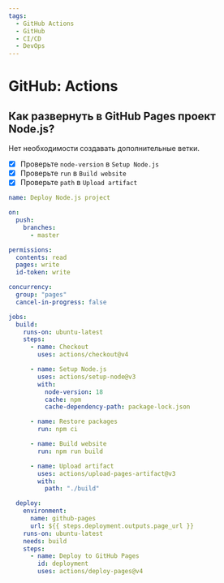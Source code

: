 ```yaml
---
tags:
  - GitHub Actions
  - GitHub
  - CI/CD
  - DevOps
---
```


# GitHub: Actions

## Как развернуть в  GitHub Pages проект Node.js?

Нет необходимости создавать дополнительные ветки.

- [x] Проверьте `node-version` в `Setup Node.js`
- [x] Проверьте `run` в `Build website`
- [x] Проверьте `path` в `Upload artifact`

```yaml title=".github/workflows/deploy-gh-pages.yaml"
name: Deploy Node.js project

on:
  push:
    branches:
      - master

permissions:
  contents: read
  pages: write
  id-token: write

concurrency:
  group: "pages"
  cancel-in-progress: false

jobs:
  build:
    runs-on: ubuntu-latest
    steps:
      - name: Checkout
        uses: actions/checkout@v4

      - name: Setup Node.js
        uses: actions/setup-node@v3
        with:
          node-version: 18
          cache: npm
          cache-dependency-path: package-lock.json

      - name: Restore packages
        run: npm ci

      - name: Build website
        run: npm run build

      - name: Upload artifact
        uses: actions/upload-pages-artifact@v3
        with:
          path: "./build"

  deploy:
    environment:
      name: github-pages
      url: ${{ steps.deployment.outputs.page_url }}
    runs-on: ubuntu-latest
    needs: build
    steps:
      - name: Deploy to GitHub Pages
        id: deployment
        uses: actions/deploy-pages@v4
```
